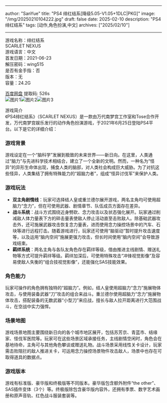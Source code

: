 
---
author: "SanYue"
title: "PS4 绯红结系[降级5.05-V1.05+1DLC|PKG]"
image: "/img/20250210104222.jpg"
draft: false
date: 2025-02-10
description: "PS4 绯红结系"
tags: [动作,角色扮演,中文]
archives: ["2025/02/10"]

---

游戏名称：绯红结系   
SCARLET NEXUS     
游戏语言：中文  
首发日期：2021-06-23  
解压密码：wing515  
是否有金手指：否  
版本：无   
容量：24.2G

[百度网盘](https://pan.baidu.com/s/1dTUe-Y2OcL0YMUtijbIKRQ) 提取码: 526s  
![图片1](/img/509b04.jpg)![图片2](/img/4b8fd9.jpg)![图片3](/img/338008.jpg)  

游戏简介  
《PS4绯红结系》（SCARLET NEXUS）是一款由万代南梦宫工作室和Tose合作开发，万代南梦宫娱乐发行的动作角色扮演游戏，于2021年6月25日登陆PS4平台。以下是它的详细介绍：

### 游戏背景
游戏设定在一个“脑科学”发展到极致的未来世界——新日向。在这里，人类通过“脑力”与先进科学技术相结合，建立了一个全新的文明。然而，一种名为“怪异”的异形生命体出现，捕食人类的脑部，对人类社会构成巨大威胁。为了对抗这些怪异，人类集结了拥有特殊能力的“超脑力者”，组成“怪异讨伐军”来保护人类。

### 游戏玩法
- **双主角剧情线**：玩家可选择结人皇或重兰德尔展开游戏，两名主角均可使用超脑力“念力”，但在可使用武器、剧情章节、队伍成员方面存在差异。
- **战斗系统**：战斗方式围绕近身劈砍、念力攻击以及状态强化展开。玩家通过削减敌人体力量表下方的碎击量表使敌人停止活动直至击败敌人。除基础武器攻击外，还可施展武器攻击恢复念力量表，进而使用念力操控场景中的汽车、石块等进行远程打击。随着游戏进行，玩家还可使用“脑驱动”暂时提升攻击速度等，以及运用“脑内空间”施展更强力攻击，但长时间使用“脑内空间”会导致游戏结束。
- **羁绊系统**：两名主角与各队友角色存在羁绊等级，借由推进主线剧情、赠送礼物等方式可提升羁绊等级。羁绊加深后，可使用特殊攻击“冲锋视觉影像”及容易使敌人失衡的“组合技视觉影像”，还能强化SAS技能效果。

### 角色能力
玩家可操作的角色拥有独特的“超脑力”。例如，结人皇使用超脑力“念力”施展物体攻击，与使用装备武器“刀”攻击的组合来战斗。重兰德尔使用超脑力“念力”施展物体攻击，搭配装备的无数武器“小型刀”来应战，擅长与敌人拉开距离进行大范围战斗，在空战中实力强悍。

### 场景地图
游戏场景地图主要围绕新日向的各个城市地区展开，包括苏芳京、青蓝市、结缘家、怪伐军医院等。玩家可在这些场景区域承接任务，主线剧情空闲时，角色会在基地待命，主角可与其他角色攀谈或赠送礼物。战斗场景采用线性关卡设计，玩家需击败阻拦的敌人推进关卡，可运用念力操控场景物件攻击敌人，场景中也存在可取得道具的数据点。

### 游戏版本
游戏有标准版、豪华版和终极版等不同版本。豪华版包含额外附件“the other”、SAS插件变体（3个）等。终极版除包含豪华版内容外，还拥有季票、数字艺术画册和原声音轨、红色战斗服装套装等。
